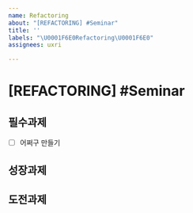 ```yaml
---
name: Refactoring
about: "[REFACTORING] #Seminar"
title: ''
labels: "\U0001F6E0Refactoring\U0001F6E0"
assignees: uxri

---
```


# [REFACTORING] #Seminar

## 필수과제
- [ ] 어쩌구 만들기
## 성장과제
## 도전과제
